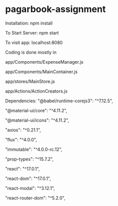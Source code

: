 # pagarbook-assignment

Installation:
npm install

To Start Server:
npm start

To visit app:
localhost:8080

Coding is done mostly in

app/Components/ExpenseManager.js

app/Components/MainContainer.js

app/stores/MainStore.js

app/Actions/ActionCreators.js


Dependencies:
"@babel/runtime-corejs3": "^7.12.5",

"@material-ui/core": "^4.11.2",

"@material-ui/icons": "^4.11.2",

"axios": "^0.21.1",

"flux": "^4.0.0",

"immutable": "^4.0.0-rc.12",

"prop-types": "^15.7.2",

"react": "^17.0.1",

"react-dom": "^17.0.1",

"react-modal": "^3.12.1",

"react-router-dom": "^5.2.0",
